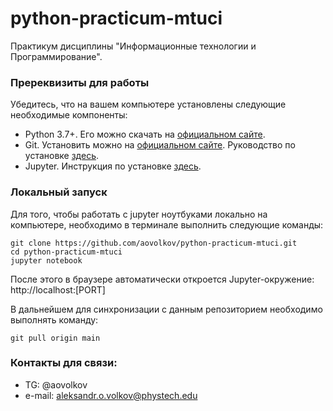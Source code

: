 # python-practicum-mtuci

Практикум дисциплины "Информационные технологии и Программирование".

### Пререквизиты для работы

Убедитесь, что на вашем компьютере установлены следующие необходимые компоненты:

- Python 3.7+. Его можно скачать на [официальном сайте](https://www.python.org/downloads/).
- Git. Установить можно на [официальном сайте](https://git-scm.com/download/win). Руководство по установке [здесь](https://git-scm.com/book/ru/v2/%D0%92%D0%B2%D0%B5%D0%B4%D0%B5%D0%BD%D0%B8%D0%B5-%D0%A3%D1%81%D1%82%D0%B0%D0%BD%D0%BE%D0%B2%D0%BA%D0%B0-Git).
- Jupyter. Инструкция по установке [здесь](https://jupyter.org/install).

### Локальный запуск
Для того, чтобы работать с jupyter ноутбуками локально на компьютере, необходимо в терминале выполнить следующие команды:

```
git clone https://github.com/aovolkov/python-practicum-mtuci.git
cd python-practicum-mtuci
jupyter notebook
```

После этого в браузере автоматически откроется Jupyter-окружение:
http://localhost:[PORT]

В дальнейшем для синхронизации с данным репозиторием необходимо выполнять команду:
```
git pull origin main
```

### Контакты для связи:
- TG: @aovolkov
- e-mail: aleksandr.o.volkov@phystech.edu
